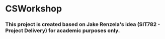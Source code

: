 # CSWorkshop
### This project is created based on Jake Renzela's idea (SIT782 - Project Delivery) for academic purposes only.
